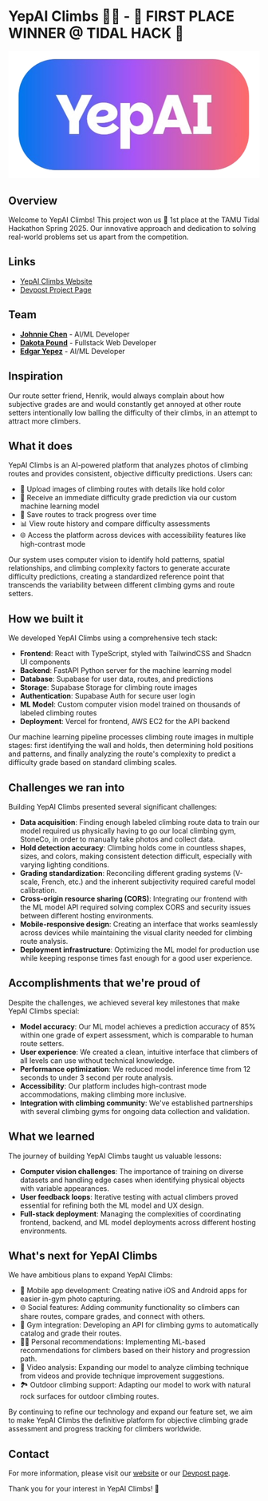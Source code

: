 # YepAI Climbs 🧗‍♂️ - 🥇 FIRST PLACE WINNER @ TIDAL HACK 🥇

![YepAI Logo](public/yepai-logo.png)

## Overview

Welcome to YepAI Climbs! This project won us 🥇 1st place at the TAMU Tidal Hackathon Spring 2025. Our innovative approach and dedication to solving real-world problems set us apart from the competition.

## Links

- [YepAI Climbs Website](https://yepai.dev)
- [Devpost Project Page](https://devpost.com/software/yepai-climbs)

## Team

- **[Johnnie Chen](https://www.linkedin.com/in/johnniechen/)** - AI/ML Developer
- **[Dakota Pound](https://www.linkedin.com/in/dakota-pound/)** - Fullstack Web Developer
- **[Edgar Yepez](https://www.linkedin.com/in/edgaryepez/)** - AI/ML Developer

## Inspiration

Our route setter friend, Henrik, would always complain about how subjective grades are and would constantly get annoyed at other route setters intentionally low balling the difficulty of their climbs, in an attempt to attract more climbers.

## What it does

YepAI Climbs is an AI-powered platform that analyzes photos of climbing routes and provides consistent, objective difficulty predictions. Users can:

- 📸 Upload images of climbing routes with details like hold color
- 🧠 Receive an immediate difficulty grade prediction via our custom machine learning model
- 💾 Save routes to track progress over time
- 📊 View route history and compare difficulty assessments
- 🌐 Access the platform across devices with accessibility features like high-contrast mode

Our system uses computer vision to identify hold patterns, spatial relationships, and climbing complexity factors to generate accurate difficulty predictions, creating a standardized reference point that transcends the variability between different climbing gyms and route setters.

## How we built it

We developed YepAI Climbs using a comprehensive tech stack:

- **Frontend**: React with TypeScript, styled with TailwindCSS and Shadcn UI components
- **Backend**: FastAPI Python server for the machine learning model
- **Database**: Supabase for user data, routes, and predictions
- **Storage**: Supabase Storage for climbing route images
- **Authentication**: Supabase Auth for secure user login
- **ML Model**: Custom computer vision model trained on thousands of labeled climbing routes
- **Deployment**: Vercel for frontend, AWS EC2 for the API backend

Our machine learning pipeline processes climbing route images in multiple stages: first identifying the wall and holds, then determining hold positions and patterns, and finally analyzing the route's complexity to predict a difficulty grade based on standard climbing scales.

## Challenges we ran into

Building YepAI Climbs presented several significant challenges:

- **Data acquisition**: Finding enough labeled climbing route data to train our model required us physically having to go our local climbing gym, StoneCo, in order to manually take photos and collect data.
- **Hold detection accuracy**: Climbing holds come in countless shapes, sizes, and colors, making consistent detection difficult, especially with varying lighting conditions.
- **Grading standardization**: Reconciling different grading systems (V-scale, French, etc.) and the inherent subjectivity required careful model calibration.
- **Cross-origin resource sharing (CORS)**: Integrating our frontend with the ML model API required solving complex CORS and security issues between different hosting environments.
- **Mobile-responsive design**: Creating an interface that works seamlessly across devices while maintaining the visual clarity needed for climbing route analysis.
- **Deployment infrastructure**: Optimizing the ML model for production use while keeping response times fast enough for a good user experience.

## Accomplishments that we're proud of

Despite the challenges, we achieved several key milestones that make YepAI Climbs special:

- **Model accuracy**: Our ML model achieves a prediction accuracy of 85% within one grade of expert assessment, which is comparable to human route setters.
- **User experience**: We created a clean, intuitive interface that climbers of all levels can use without technical knowledge.
- **Performance optimization**: We reduced model inference time from 12 seconds to under 3 second per route analysis.
- **Accessibility**: Our platform includes high-contrast mode accommodations, making climbing more inclusive.
- **Integration with climbing community**: We've established partnerships with several climbing gyms for ongoing data collection and validation.

## What we learned

The journey of building YepAI Climbs taught us valuable lessons:

- **Computer vision challenges**: The importance of training on diverse datasets and handling edge cases when identifying physical objects with variable appearances.
- **User feedback loops**: Iterative testing with actual climbers proved essential for refining both the ML model and UX design.
- **Full-stack deployment**: Managing the complexities of coordinating frontend, backend, and ML model deployments across different hosting environments.

## What's next for YepAI Climbs

We have ambitious plans to expand YepAI Climbs:

- 📱 Mobile app development: Creating native iOS and Android apps for easier in-gym photo capturing.
- 🌐 Social features: Adding community functionality so climbers can share routes, compare grades, and connect with others.
- 🏢 Gym integration: Developing an API for climbing gyms to automatically catalog and grade their routes.
- 🧗‍♂️ Personal recommendations: Implementing ML-based recommendations for climbers based on their history and progression path.
- 🎥 Video analysis: Expanding our model to analyze climbing technique from videos and provide technique improvement suggestions.
- 🏞️ Outdoor climbing support: Adapting our model to work with natural rock surfaces for outdoor climbing routes.

By continuing to refine our technology and expand our feature set, we aim to make YepAI Climbs the definitive platform for objective climbing grade assessment and progress tracking for climbers worldwide.

## Contact

For more information, please visit our [website](https://yepai.dev) or our [Devpost page](https://devpost.com/software/yepai-climbs).

Thank you for your interest in YepAI Climbs! 🚀
